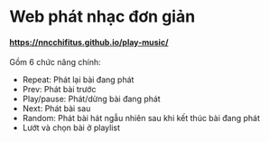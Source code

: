 # Web phát nhạc đơn giản
#### https://nncchifitus.github.io/play-music/
Gồm 6 chức năng chính: 
- Repeat: Phát lại bài đang phát
- Prev: Phát bài trước
- Play/pause: Phát/dừng bài đang phát
- Next: Phát bài sau
- Random: Phát bài hát ngẫu nhiên sau khi kết thúc bài đang phát
- Lướt và chọn bài ở playlist
